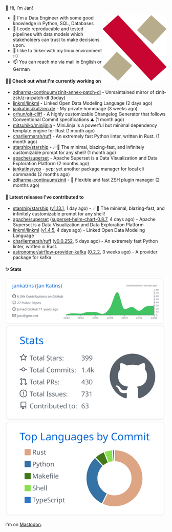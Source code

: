 👋 Hi, I’m Jan!

<img align="right" src="https://raw.githubusercontent.com/kreuzwerkerbot/kreuzwerkerbot/master/assets/xw.png" width="200">

- 🌱 I'm a Data Engineer with some good knowledge in Python, SQL, Databases
- 💪 I code reproducable and tested pipelines with data models which stakeholders can trust to make decisions upon.
- 💞️ I like to tinker with my linux environment :-)
- 📫 You can reach me via mail in English or German

#### 👩‍💻 Check out what I'm currently working on

- [zdharma-continuum/zinit-annex-patch-dl](https://github.com/zdharma-continuum/zinit-annex-patch-dl) - Unmaintained mirror of zinit-zsh/z-a-patch-dl (today)
- [linkml/linkml](https://github.com/linkml/linkml) - Linked Open Data Modeling Language (2 days ago)
- [jankatins/katzien.de](https://github.com/jankatins/katzien.de) - My private homepage (3 weeks ago)
- [orhun/git-cliff](https://github.com/orhun/git-cliff) - A highly customizable Changelog Generator that follows Conventional Commit specifications ⛰️  (1 month ago)
- [mitsuhiko/minijinja](https://github.com/mitsuhiko/minijinja) - MiniJinja is a powerful but minimal dependency template engine for Rust (1 month ago)
- [charliermarsh/ruff](https://github.com/charliermarsh/ruff) - An extremely fast Python linter, written in Rust. (1 month ago)
- [starship/starship](https://github.com/starship/starship) - ☄🌌️  The minimal, blazing-fast, and infinitely customizable prompt for any shell! (1 month ago)
- [apache/superset](https://github.com/apache/superset) - Apache Superset is a Data Visualization and Data Exploration Platform (2 months ago)
- [jankatins/yep](https://github.com/jankatins/yep) - yep: yet another package manager for local cli commands (2 months ago)
- [zdharma-continuum/zinit](https://github.com/zdharma-continuum/zinit) - 🌻 Flexible and fast ZSH plugin manager (2 months ago)

#### 🔭 Latest releases I've contributed to

- [starship/starship](https://github.com/starship/starship) ([v1.13.1](https://github.com/starship/starship/releases/tag/v1.13.1), 1 day ago) - ☄🌌️  The minimal, blazing-fast, and infinitely customizable prompt for any shell!
- [apache/superset](https://github.com/apache/superset) ([superset-helm-chart-0.8.7](https://github.com/apache/superset/releases/tag/superset-helm-chart-0.8.7), 4 days ago) - Apache Superset is a Data Visualization and Data Exploration Platform
- [linkml/linkml](https://github.com/linkml/linkml) ([v1.4.5](https://github.com/linkml/linkml/releases/tag/v1.4.5), 4 days ago) - Linked Open Data Modeling Language
- [charliermarsh/ruff](https://github.com/charliermarsh/ruff) ([v0.0.252](https://github.com/charliermarsh/ruff/releases/tag/v0.0.252), 5 days ago) - An extremely fast Python linter, written in Rust.
- [astronomer/airflow-provider-kafka](https://github.com/astronomer/airflow-provider-kafka) ([0.2.2](https://github.com/astronomer/airflow-provider-kafka/releases/tag/0.2.2), 3 weeks ago) - A provider package for kafka


#### ✨ Stats

  [![](https://raw.githubusercontent.com/jankatins/jankatins/master/profile-summary-card-output/github/0-profile-details.svg)](https://github.com/vn7n24fzkq/github-profile-summary-cards)
  [![](https://raw.githubusercontent.com/jankatins/jankatins/master/profile-summary-card-output/github/3-stats.svg)](https://github.com/vn7n24fzkq/github-profile-summary-cards)
  [![](https://raw.githubusercontent.com/jankatins/jankatins/master/profile-summary-card-output/github/2-most-commit-language.svg)](https://github.com/vn7n24fzkq/github-profile-summary-cards)

I'm on <a rel="me" href="https://fosstodon.org/@jankatins">Mastodon</a>.
